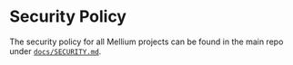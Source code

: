 # Security Policy

The security policy for all Mellium projects can be found in the main repo under
[`docs/SECURITY.md`].

[`docs/SECURITY.md`]: https://github.com/mellium/xmpp/blob/master/docs/SECURITY.md
